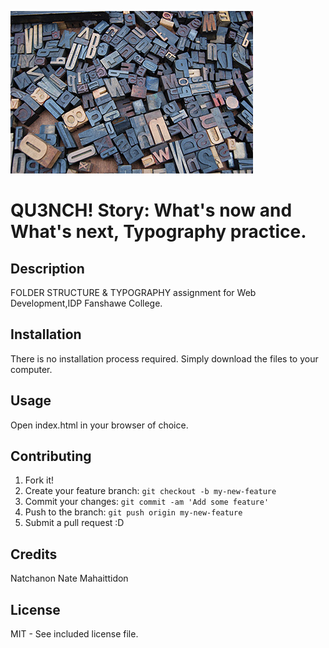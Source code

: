 ![alt text](./images/letters.jpg "Typography is the art of let the letter on the right place and time.")

# QU3NCH! Story: What's now and What's next, Typography practice.

## Description

FOLDER STRUCTURE & TYPOGRAPHY assignment for Web Development,IDP Fanshawe College.

## Installation

There is no installation process required. Simply download the files to your computer.

## Usage

Open index.html in your browser of choice.

## Contributing

1. Fork it!
2. Create your feature branch: `git checkout -b my-new-feature`
3. Commit your changes: `git commit -am 'Add some feature'`
4. Push to the branch: `git push origin my-new-feature`
5. Submit a pull request :D

## Credits

Natchanon Nate Mahaittidon

## License

MIT - See included license file.

